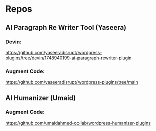 # Repos

## AI Paragraph Re Writer Tool (Yaseera)
### Devin:
https://github.com/yaseeradisrupt/wordpress-plugins/tree/devin/1748940199-ai-paragraph-rewriter-plugin
### Augment Code:
https://github.com/yaseeradisrupt/wordpress-plugins/tree/main


## AI Humanizer (Umaid)
### Augment Code:
https://github.com/umaidahmed-collab/wordpress-humanizer-plugins
